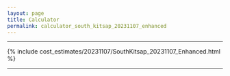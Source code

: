```yaml
---
layout: page
title: Calculator
permalink: calculator_south_kitsap_20231107_enhanced
---
```


___

{% include cost_estimates/20231107/SouthKitsap_20231107_Enhanced.html %}

___


